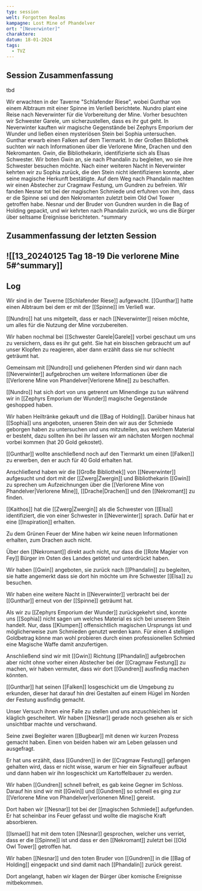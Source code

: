 ```yaml
---
typ: session
welt: Forgotten Realms
kampagne: Lost Mine of Phandelver
ort: "[Neverwinter]"
charaktere: 
datum: 18-01-2024
tags:
  - TVZ
---
```

## Session Zusammenfassung
tbd

Wir erwachten in der Taverne "Schlafender Riese", wobei Gunthar von einem Albtraum mit einer Spinne im Verließ berichtete. Nundro plant eine Reise nach Neverwinter für die Vorbereitung der Mine. Vorher besuchten wir Schwester Garele, um sicherzustellen, dass es ihr gut geht. In Neverwinter kauften wir magische Gegenstände bei Zephyrs Emporium der Wunder und ließen einen mysteriösen Stein bei Sophia untersuchen. Gunthar erwarb einen Falken auf dem Tiermarkt. In der Großen Bibliothek suchten wir nach Informationen über die Verlorene Mine, Drachen und den Nekromanten. Gwin, die Bibliothekarin, identifizierte sich als Elsas Schwester. Wir boten Gwin an, sie nach Phandalin zu begleiten, wo sie ihre Schwester besuchen möchte. Nach einer weiteren Nacht in Neverwinter kehrten wir zu Sophia zurück, die den Stein nicht identifizieren konnte, aber seine magische Herkunft bestätigte. Auf dem Weg nach Phandalin machten wir einen Abstecher zur Cragmaw Festung, um Gundren zu befreien. Wir fanden Nesnar tot bei der magischen Schmiede und erfuhren von ihm, dass er die Spinne sei und den Nekromanten zuletzt beim Old Owl Tower getroffen habe. Nesnar und der Bruder von Gundren wurden in die Bag of Holding gepackt, und wir kehrten nach Phandalin zurück, wo uns die Bürger über seltsame Ereignisse berichteten.
^summary

## Zusammenfassung der letzten Session

![[13_20240125 Tag 18-19 Die verlorene Mine 5#^summary]]
---

## Log


Wir sind in der Taverne [[Schlafender Riese]] aufgewacht. [[Gunthar]] hatte einen Albtraum bei dem er mit der [[Spinne]] im Verließ war.

[[Nundro]] hat uns mitgeteilt, dass er nach [[Neverwinter]] reisen möchte, um alles für die Nutzung der Mine vorzubereiten.

Wir haben nochmal bei [[Schwester Garele|Garele]] vorbei geschaut um uns zu versichern, dass es ihr gut geht. Sie hat ein bisschen gebraucht um auf unser Klopfen zu reagieren, aber dann erzählt dass sie nur schlecht geträumt hat.

Gemeinsam mit [[Nundro]] und geliehenen Pferden sind wir dann nach [[Neverwinter]] aufgebrochen um weitere Informationen über die [[Verlorene Mine von Phandelver|Verlorene Mine]] zu beschaffen.

[[Nundro]] hat sich dort von uns getrennt um Minendinge zu tun während wir in [[Zephyrs Emporium der Wunder]] magische Gegenstände geshopped haben.

Wir haben Heiltränke gekauft und die [[Bag of Holding]]. Darüber hinaus hat [[Sophia]] uns angeboten, unseren Stein den wir aus der Schmiede geborgen haben zu untersuchen und uns mitzuteilen, aus welchem Material er besteht, dazu sollten ihn bei ihr lassen wir am nächsten Morgen nochmal vorbei kommen (hat 20 Gold gekostet).

[[Gunthar]] wollte anschließend noch auf den Tiermarkt um einen [[Falken]] zu erwerben, den er auch für 40 Gold erhalten hat.

Anschließend haben wir die [[Große Bibliothek]] von [[Neverwinter]] aufgesucht und dort mit der [[Zwerg|Zwergin]] und Bibliothekarin [[Gwin]] zu sprechen um Aufzeichnungen über die [[Verlorene Mine von Phandelver|Verlorene Mine]], [[Drache|Drachen]] und den [[Nekromant]] zu finden.

[[Kaithos]] hat die [[Zwerg|Zwergin]] als die Schwester von [[Elsa]] identifiziert, die von einer Schwester in [[Neverwinter]] sprach. Dafür hat er eine [[Inspiration]] erhalten.

Zu dem Grünen Feuer der Mine haben wir keine neuen Informationen erhalten, zum Drachen auch nicht.

Über den [[Nekromant]] direkt auch nicht, nur dass die [[Rote Magier von Fey]] Bürger im Osten des Landes getötet und unterdrückt haben.

Wir haben [[Gwin]] angeboten, sie zurück nach [[Phandalin]] zu begleiten, sie hatte angemerkt dass sie dort hin möchte um ihre Schwester [[Elsa]] zu besuchen.

Wir haben eine weitere Nacht in [[Neverwinter]] verbracht bei der [[Gunthar]] erneut von der [[Spinne]] geträumt hat.

Als wir zu [[Zephyrs Emporium der Wunder]] zurückgekehrt sind, konnte uns [[Sophia]] nicht sagen um welches Material es sich bei unserem Stein handelt. Nur, dass [[Klumpen]] offensichtlich magischen Ursprungs ist und möglicherweise zum Schmieden genutzt werden kann. Für einen 4 stelligen Goldbetrag könne man wohl probieren durch einen professionellen Schmied eine Magische Waffe damit anzufertigen.

Anschließend sind wir mit [[Gwin]] Richtung [[Phandalin]] aufgebrochen aber nicht ohne vorher einen Abstecher bei der [[Cragmaw Festung]] zu machen, wir haben vermutet, dass wir dort [[Gundren]] ausfindig machen könnten.

[[Gunthar]] hat seinen [[Falken]] losgeschickt um die Umgebung zu erkunden, dieser hat darauf hin drei Gestalten auf einem Hügel im Norden der Festung ausfindig gemacht.

Unser Versuch ihnen eine Falle zu stellen und uns anzuschleichen ist kläglich gescheitert. Wir haben [[Nesnar]] gerade noch gesehen als er sich unsichtbar machte und verschwand.

Seine zwei Begleiter waren [[Bugbear]] mit denen wir kurzen Prozess gemacht haben. Einen von beiden haben wir am Leben gelassen und ausgefragt.

Er hat uns erzählt, dass [[Gundren]] in der [[Cragmaw Festung]] gefangen gehalten wird, dass er nicht wisse, warum er hier ein Signalfeuer aufbaut und dann haben wir ihn losgeschickt um Kartoffelbauer zu werden.

Wir haben [[Gundren]] schnell befreit, es gab keine Gegner im Schloss. Darauf hin sind wir mit [[Gwin]] und [[Gundren]] so schnell es ging zur [[Verlorene Mine von Phandelver|verlonenen Mine]] gereist.

Dort haben wir [[Nesnar]] tot bei der [[magischen Schmiede]] aufgefunden. Er hat scheinbar ins Feuer gefasst und wollte die magische Kraft absorbieren.

[[Ismael]] hat mit dem toten [[Nesnar]] gesprochen, welcher uns verriet, dass er die [[Spinne]] ist und dass er den [[Nekromant]] zuletzt bei [[Old Owl Tower]] getroffen hat.

Wir haben [[Nesnar]] und den toten Bruder von [[Gundren]] in die [[Bag of Holding]] eingepackt und sind damit nach [[Phandalin]] zurück gereist.

Dort angelangt, haben wir klagen der Bürger über komische Ereignisse mitbekommen.